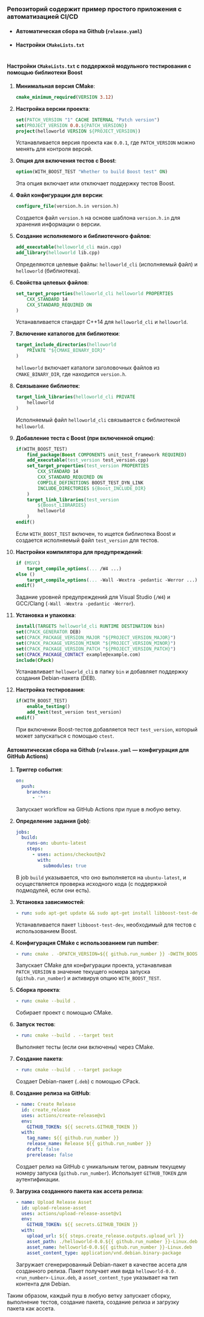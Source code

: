 ### Репозиторий содержит пример простого приложения с автоматизацией CI/CD
- #### Автоматическая сбора на Github (`release.yaml`)
- #### Настройки `CMakeLists.txt`
#
#
#### Настройки `CMakeLists.txt` с поддержкой модульного тестирования с помощью библиотеки Boost

1. **Минимальная версия CMake**:
   ```cmake
   cmake_minimum_required(VERSION 3.12)
   ```

2. **Настройка версии проекта**:
   ```cmake
   set(PATCH_VERSION "1" CACHE INTERNAL "Patch version")
   set(PROJECT_VERSION 0.0.${PATCH_VERSION})
   project(helloworld VERSION ${PROJECT_VERSION})
   ```
   Устанавливается версия проекта как `0.0.1`, где `PATCH_VERSION` можно менять для контроля версий.

3. **Опция для включения тестов с Boost**:
   ```cmake
   option(WITH_BOOST_TEST "Whether to build Boost test" ON)
   ```
   Эта опция включает или отключает поддержку тестов Boost.

4. **Файл конфигурации для версии**:
   ```cmake
   configure_file(version.h.in version.h)
   ```
   Создается файл `version.h` на основе шаблона `version.h.in` для хранения информации о версии.

5. **Создание исполняемого и библиотечного файлов**:
   ```cmake
   add_executable(helloworld_cli main.cpp)
   add_library(helloworld lib.cpp)
   ```
   Определяются целевые файлы: `helloworld_cli` (исполняемый файл) и `helloworld` (библиотека).

6. **Свойства целевых файлов**:
   ```cmake
   set_target_properties(helloworld_cli helloworld PROPERTIES
       CXX_STANDARD 14
       CXX_STANDARD_REQUIRED ON
   )
   ```
   Устанавливается стандарт C++14 для `helloworld_cli` и `helloworld`.

7. **Включение каталогов для библиотеки**:
   ```cmake
   target_include_directories(helloworld
       PRIVATE "${CMAKE_BINARY_DIR}"
   )
   ```
   `helloworld` включает каталоги заголовочных файлов из `CMAKE_BINARY_DIR`, где находится `version.h`.

8. **Связывание библиотек**:
   ```cmake
   target_link_libraries(helloworld_cli PRIVATE
       helloworld
   )
   ```
   Исполняемый файл `helloworld_cli` связывается с библиотекой `helloworld`.

9. **Добавление теста с Boost (при включенной опции)**:
   ```cmake
   if(WITH_BOOST_TEST)
       find_package(Boost COMPONENTS unit_test_framework REQUIRED)
       add_executable(test_version test_version.cpp)
       set_target_properties(test_version PROPERTIES
           CXX_STANDARD 14
           CXX_STANDARD_REQUIRED ON
           COMPILE_DEFINITIONS BOOST_TEST_DYN_LINK
           INCLUDE_DIRECTORIES ${Boost_INCLUDE_DIR}
       )
       target_link_libraries(test_version
           ${Boost_LIBRARIES}
           helloworld
       )
   endif()
   ```
   Если `WITH_BOOST_TEST` включен, то ищется библиотека Boost и создается исполняемый файл `test_version` для тестов.

10. **Настройки компилятора для предупреждений**:
    ```cmake
    if (MSVC)
        target_compile_options(... /W4 ...)
    else ()
        target_compile_options(... -Wall -Wextra -pedantic -Werror ...)
    endif()
    ```
    Задание уровней предупреждений для Visual Studio (`/W4`) и GCC/Clang (`-Wall -Wextra -pedantic -Werror`).

11. **Установка и упаковка**:
    ```cmake
    install(TARGETS helloworld_cli RUNTIME DESTINATION bin)
    set(CPACK_GENERATOR DEB)
    set(CPACK_PACKAGE_VERSION_MAJOR "${PROJECT_VERSION_MAJOR}")
    set(CPACK_PACKAGE_VERSION_MINOR "${PROJECT_VERSION_MINOR}")
    set(CPACK_PACKAGE_VERSION_PATCH "${PROJECT_VERSION_PATCH}")
    set(CPACK_PACKAGE_CONTACT example@example.com)
    include(CPack)
    ```
    Устанавливает `helloworld_cli` в папку `bin` и добавляет поддержку создания Debian-пакета (DEB).

12. **Настройка тестирования**:
    ```cmake
    if(WITH_BOOST_TEST)
        enable_testing()
        add_test(test_version test_version)
    endif()
    ```
    При включении Boost-тестов добавляется тест `test_version`, который может запускаться с помощью `ctest`.

#### Автоматическая сбора на Github (`release.yaml` — конфигурация для GitHub Actions)

1. **Триггер события**:
   ```yaml
   on:
     push:
       branches:
         - '*'
   ```
   Запускает workflow на GitHub Actions при пуше в любую ветку.

2. **Определение задания (job)**:
   ```yaml
   jobs:
     build:
       runs-on: ubuntu-latest
       steps:
         - uses: actions/checkout@v2
           with:
             submodules: true
   ```
   В job `build` указывается, что оно выполняется на `ubuntu-latest`, и осуществляется проверка исходного кода (с поддержкой подмодулей, если они есть).

3. **Установка зависимостей**:
   ```yaml
   - run: sudo apt-get update && sudo apt-get install libboost-test-dev -y
   ```
   Устанавливается пакет `libboost-test-dev`, необходимый для тестов с использованием Boost.

4. **Конфигурация CMake с использованием run number**:
   ```yaml
   - run: cmake . -DPATCH_VERSION=${{ github.run_number }} -DWITH_BOOST_TEST=ON
   ```
   Запускает CMake для конфигурации проекта, устанавливая `PATCH_VERSION` в значение текущего номера запуска (`github.run_number`) и активируя опцию `WITH_BOOST_TEST`.

5. **Сборка проекта**:
   ```yaml
   - run: cmake --build .
   ```
   Собирает проект с помощью CMake.

6. **Запуск тестов**:
   ```yaml
   - run: cmake --build . --target test
   ```
   Выполняет тесты (если они включены) через CMake.

7. **Создание пакета**:
   ```yaml
   - run: cmake --build . --target package
   ```
   Создает Debian-пакет (`.deb`) с помощью CPack.

8. **Создание релиза на GitHub**:
   ```yaml
   - name: Create Release
     id: create_release
     uses: actions/create-release@v1
     env:
       GITHUB_TOKEN: ${{ secrets.GITHUB_TOKEN }}
     with:
       tag_name: ${{ github.run_number }}
       release_name: Release ${{ github.run_number }}
       draft: false
       prerelease: false
   ```
   Создает релиз на GitHub с уникальным тегом, равным текущему номеру запуска (`github.run_number`). Использует `GITHUB_TOKEN` для аутентификации.

9. **Загрузка созданного пакета как ассета релиза**:
   ```yaml
   - name: Upload Release Asset
     id: upload-release-asset
     uses: actions/upload-release-asset@v1
     env:
       GITHUB_TOKEN: ${{ secrets.GITHUB_TOKEN }}
     with:
       upload_url: ${{ steps.create_release.outputs.upload_url }}
       asset_path: ./helloworld-0.0.${{ github.run_number }}-Linux.deb
       asset_name: helloworld-0.0.${{ github.run_number }}-Linux.deb
       asset_content_type: application/vnd.debian.binary-package
   ```
   Загружает сгенерированный Debian-пакет в качестве ассета для созданного релиза. Пакет получает имя вида `helloworld-0.0.<run_number>-Linux.deb`, а `asset_content_type` указывает на тип контента для Debian.

Таким образом, каждый пуш в любую ветку запускает сборку, выполнение тестов, создание пакета, создание релиза и загрузку пакета как ассета.
